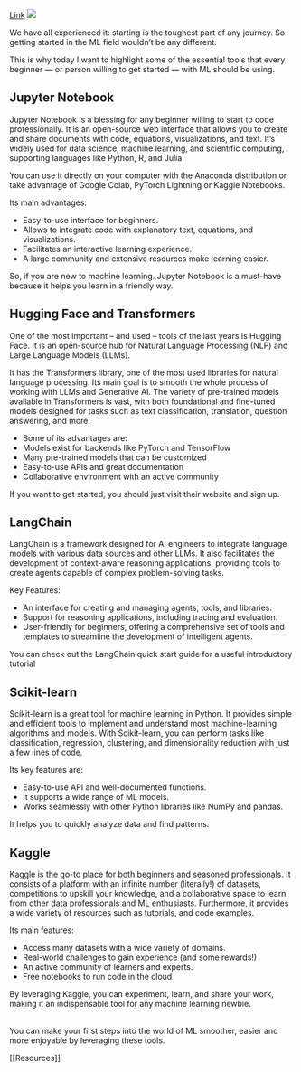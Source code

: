
[Link](https://machinelearningmastery.com/free-tools-every-ml-beginner-should-use/)
![](https://machinelearningmastery.com/wp-content/uploads/2024/08/mlm_ferrer_5_tools_ML_beginner_1.png)

We have all experienced it: starting is the toughest part of any journey. So getting started in the ML field wouldn’t be any different.

This is why today I want to highlight some of the essential tools that every beginner — or person willing to get started — with ML should be using.

## Jupyter Notebook

Jupyter Notebook is a blessing for any beginner willing to start to code professionally. It is an open-source web interface that allows you to create and share documents with code, equations, visualizations, and text. It’s widely used for data science, machine learning, and scientific computing, supporting languages like Python, R, and Julia

You can use it directly on your computer with the Anaconda distribution or take advantage of Google Colab, PyTorch Lightning or Kaggle Notebooks.

Its main advantages:

- Easy-to-use interface for beginners.
- Allows to integrate code with explanatory text, equations, and visualizations.
- Facilitates an interactive learning experience.
- A large community and extensive resources make learning easier.

So, if you are new to machine learning. Jupyter Notebook is a must-have because it helps you learn in a friendly way.

## Hugging Face and Transformers

One of the most important – and used – tools of the last years is Hugging Face. It is an open-source hub for Natural Language Processing (NLP) and Large Language Models (LLMs).

It has the Transformers library, one of the most used libraries for natural language processing. Its main goal is to smooth the whole process of working with LLMs and Generative AI. The variety of pre-trained models available in Transformers is vast, with both foundational and fine-tuned models designed for tasks such as text classification, translation, question answering, and more.

- Some of its advantages are:
- Models exist for backends like PyTorch and TensorFlow
- Many pre-trained models that can be customized
- Easy-to-use APIs and great documentation
- Collaborative environment with an active community

If you want to get started, you should just visit their website and sign up.

## LangChain

LangChain is a framework designed for AI engineers to integrate language models with various data sources and other LLMs. It also facilitates the development of context-aware reasoning applications, providing tools to create agents capable of complex problem-solving tasks.

Key Features:

- An interface for creating and managing agents, tools, and libraries.
- Support for reasoning applications, including tracing and evaluation.
- User-friendly for beginners, offering a comprehensive set of tools and templates to streamline the development of intelligent agents.

You can check out the LangChain quick start guide for a useful introductory tutorial

## Scikit-learn

Scikit-learn is a great tool for machine learning in Python. It provides simple and efficient tools to implement and understand most machine-learning algorithms and models. With Scikit-learn, you can perform tasks like classification, regression, clustering, and dimensionality reduction with just a few lines of code.

Its key features are:

- Easy-to-use API and well-documented functions.
- It supports a wide range of ML models.
- Works seamlessly with other Python libraries like NumPy and pandas.

It helps you to quickly analyze data and find patterns.

## Kaggle

Kaggle is the go-to place for both beginners and seasoned professionals. It consists of a platform with an infinite number (literally!) of datasets, competitions to upskill your knowledge, and a collaborative space to learn from other data professionals and ML enthusiasts. Furthermore, it provides a wide variety of resources such as tutorials, and code examples.

Its main features:

- Access many datasets with a wide variety of domains.
- Real-world challenges to gain experience (and some rewards!)
- An active community of learners and experts.
- Free notebooks to run code in the cloud

By leveraging Kaggle, you can experiment, learn, and share your work, making it an indispensable tool for any machine learning newbie.

   
You can make your first steps into the world of ML smoother, easier and more enjoyable by leveraging these tools.

[[Resources]]
